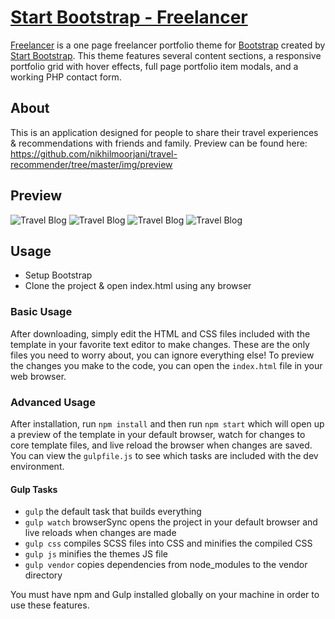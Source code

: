 # [Start Bootstrap - Freelancer](https://startbootstrap.com/template-overviews/freelancer/)

[Freelancer](http://startbootstrap.com/template-overviews/freelancer/) is a one page freelancer portfolio theme for [Bootstrap](http://getbootstrap.com/) created by [Start Bootstrap](http://startbootstrap.com/). This theme features several content sections, a responsive portfolio grid with hover effects, full page portfolio item modals, and a working PHP contact form.


## About 

This is an application designed for people to share their travel experiences & recommendations with friends and family. Preview can be found here: https://github.com/nikhilmoorjani/travel-recommender/tree/master/img/preview


## Preview

![Travel Blog](https://github.com/nikhilmoorjani/travel-recommender/blob/master/img/preview/screen1.png)
![Travel Blog](https://github.com/nikhilmoorjani/travel-recommender/blob/master/img/preview/screen2.png)
![Travel Blog](https://github.com/nikhilmoorjani/travel-recommender/blob/master/img/preview/screen3.png)
![Travel Blog](https://github.com/nikhilmoorjani/travel-recommender/blob/master/img/preview/screen4.png)

## Usage
- Setup Bootstrap
- Clone the project & open index.html using any browser

### Basic Usage

After downloading, simply edit the HTML and CSS files included with the template in your favorite text editor to make changes. These are the only files you need to worry about, you can ignore everything else! To preview the changes you make to the code, you can open the `index.html` file in your web browser.

### Advanced Usage

After installation, run `npm install` and then run `npm start` which will open up a preview of the template in your default browser, watch for changes to core template files, and live reload the browser when changes are saved. You can view the `gulpfile.js` to see which tasks are included with the dev environment.

#### Gulp Tasks

- `gulp` the default task that builds everything
- `gulp watch` browserSync opens the project in your default browser and live reloads when changes are made
- `gulp css` compiles SCSS files into CSS and minifies the compiled CSS
- `gulp js` minifies the themes JS file
- `gulp vendor` copies dependencies from node_modules to the vendor directory

You must have npm and Gulp installed globally on your machine in order to use these features.
